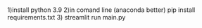 # 
1)install python 3.9
2)in comand line (anaconda better) pip install requirements.txt
3) streamlit run main.py
